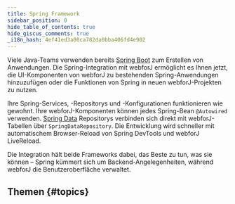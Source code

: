 ```yaml
---
title: Spring Framework
sidebar_position: 0
hide_table_of_contents: true
hide_giscus_comments: true
_i18n_hash: 4ef41ed3a00ca782da0bba406fd4e902
---
```

<Head>
  <style>{`
  .container {
    max-width: 65em !important;
  }
  `}</style>
</Head>

Viele Java-Teams verwenden bereits [Spring Boot](https://spring.io/projects/spring-boot) zum Erstellen von Anwendungen. Die Spring-Integration mit webforJ ermöglicht es Ihnen jetzt, die UI-Komponenten von webforJ zu bestehenden Spring-Anwendungen hinzuzufügen oder die Funktionen von Spring in neuen webforJ-Projekten zu nutzen.

Ihre Spring-Services, -Repositorys und -Konfigurationen funktionieren wie gewohnt. Ihre webforJ-Komponenten können jedes Spring-Bean `@Autowired` verwenden. [Spring Data](https://spring.io/projects/spring-data) Repositorys verbinden sich direkt mit webforJ-Tabellen über `SpringDataRepository`. Die Entwicklung wird schneller mit automatischem Browser-Reload von Spring DevTools und webforJ LiveReload.

Die Integration hält beide Frameworks dabei, das Beste zu tun, was sie können – Spring kümmert sich um Backend-Angelegenheiten, während webforJ die Benutzeroberfläche verwaltet.

## Themen {#topics}

<DocCardList className="topics-section" />
